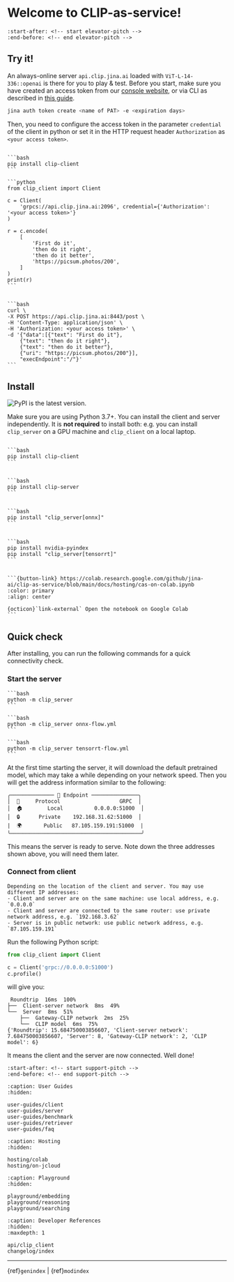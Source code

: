 # Welcome to CLIP-as-service!

```{include} ../README.md
:start-after: <!-- start elevator-pitch -->
:end-before: <!-- end elevator-pitch -->
```

## Try it!

An always-online server `api.clip.jina.ai` loaded with `ViT-L-14-336::openai` is there for you to play & test.
Before you start, make sure you have created an access token from our [console website](https://console.clip.jina.ai/get_started), 
or via CLI as described in [this guide](https://github.com/jina-ai/jina-hubble-sdk#create-a-new-pat).

```bash 
jina auth token create <name of PAT> -e <expiration days>
```

Then, you need to configure the access token in the parameter `credential` of the client in python or set it in the HTTP request header `Authorization` as `<your access token>`.

````{tab} via gRPC ⚡⚡

```bash
pip install clip-client
```

```python
from clip_client import Client

c = Client(
    'grpcs://api.clip.jina.ai:2096', credential={'Authorization': '<your access token>'}
)

r = c.encode(
    [
        'First do it',
        'then do it right',
        'then do it better',
        'https://picsum.photos/200',
    ]
)
print(r)
```

````

````{tab} via HTTPS 🔐

```bash
curl \
-X POST https://api.clip.jina.ai:8443/post \
-H 'Content-Type: application/json' \
-H 'Authorization: <your access token>' \
-d '{"data":[{"text": "First do it"}, 
    {"text": "then do it right"}, 
    {"text": "then do it better"}, 
    {"uri": "https://picsum.photos/200"}], 
    "execEndpoint":"/"}'
```

````

## Install

![PyPI](https://img.shields.io/pypi/v/clip_client?color=%23ffffff&label=%20) is the latest version.

Make sure you are using Python 3.7+. You can install the client and server independently. It is **not required** to install both: e.g. you can install `clip_server` on a GPU machine and `clip_client` on a local laptop.

````{tab} Client

```bash
pip install clip-client
```

````

````{tab} Server (PyTorch)

```bash
pip install clip-server
```
````

````{tab} Server (ONNX)

```bash
pip install "clip_server[onnx]"
```

````


````{tab} Server (TensorRT)

```bash
pip install nvidia-pyindex 
pip install "clip_server[tensorrt]"
```
````

````{tab} Server on Google Colab

```{button-link} https://colab.research.google.com/github/jina-ai/clip-as-service/blob/main/docs/hosting/cas-on-colab.ipynb
:color: primary
:align: center

{octicon}`link-external` Open the notebook on Google Colab 
```

````


## Quick check

After installing, you can run the following commands for a quick connectivity check.

### Start the server

````{tab} Start PyTorch Server 
```bash
python -m clip_server
```
````

````{tab} Start ONNX Server 
```bash
python -m clip_server onnx-flow.yml
```
````

````{tab} Start TensorRT Server 
```bash
python -m clip_server tensorrt-flow.yml
```
````

At the first time starting the server, it will download the default pretrained model, which may take a while depending on your network speed. Then you will get the address information similar to the following: 

```text
╭────────────── 🔗 Endpoint ───────────────╮
│  🔗     Protocol                   GRPC  │
│  🏠        Local          0.0.0.0:51000  │
│  🔒      Private    192.168.31.62:51000  │
|  🌍       Public   87.105.159.191:51000  |
╰──────────────────────────────────────────╯  
```

This means the server is ready to serve. Note down the three addresses shown above, you will need them later.

### Connect from client

```{tip}
Depending on the location of the client and server. You may use different IP addresses:
- Client and server are on the same machine: use local address, e.g. `0.0.0.0`
- Client and server are connected to the same router: use private network address, e.g. `192.168.3.62`
- Server is in public network: use public network address, e.g. `87.105.159.191`
```

Run the following Python script:

```python
from clip_client import Client

c = Client('grpc://0.0.0.0:51000')
c.profile()
```

will give you:

```text
 Roundtrip  16ms  100%
├──  Client-server network  8ms  49%
└──  Server  8ms  51%
    ├──  Gateway-CLIP network  2ms  25%
    └──  CLIP model  6ms  75%
{'Roundtrip': 15.684750003856607, 'Client-server network': 7.684750003856607, 'Server': 8, 'Gateway-CLIP network': 2, 'CLIP model': 6}
```

It means the client and the server are now connected. Well done!


```{include} ../README.md
:start-after: <!-- start support-pitch -->
:end-before: <!-- end support-pitch -->
```


```{toctree}
:caption: User Guides
:hidden:

user-guides/client
user-guides/server
user-guides/benchmark
user-guides/retriever
user-guides/faq
```

```{toctree}
:caption: Hosting
:hidden:

hosting/colab
hosting/on-jcloud
```

```{toctree}
:caption: Playground
:hidden:

playground/embedding
playground/reasoning
playground/searching
```


```{toctree}
:caption: Developer References
:hidden:
:maxdepth: 1

api/clip_client
changelog/index
```


---
{ref}`genindex` | {ref}`modindex`

